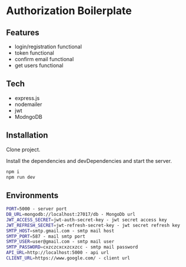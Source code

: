 # Authorization Boilerplate

## Features

- login/registration functional
- token functional
- confirm email functional
- get users functional

## Tech

- express.js
- nodemailer
- jwt
- ModngoDB

## Installation

Clone project.

Install the dependencies and devDependencies and start the server.

```sh
npm i
npm run dev
```

## Environments

```sh
PORT=5000 - server port
DB_URL=mongodb://localhost:27017/db - MongoDb url
JWT_ACCESS_SECRET=jwt-auth-secret-key - jwt secret access key
JWT_REFRESH_SECRET=jwt-refresh-secret-key - jwt secret refresh key
SMTP_HOST=smtp.gmail.com - smtp mail host
SMTP_PORT=587 - mail smtp port
SMTP_USER=user@gmail.com - smtp mail user
SMTP_PASSWORD=cxzczcxcxzcxzcc - smtp mail password
API_URL=http://localhost:5000 - api url
CLIENT_URL=https://www.google.com/ - client url
```
